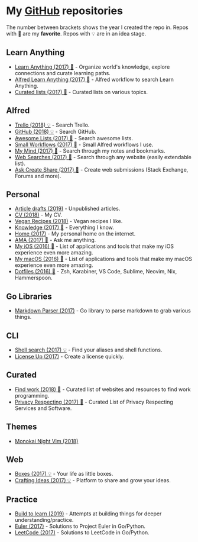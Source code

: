 # My [GitHub](https://github.com/nikitavoloboev) repositories

The number between brackets shows the year I created the repo in. Repos with 🌟 are my **favorite**. Repos with 💡 are in an idea stage.

## Learn Anything

- [Learn Anything (2017) 🌟](https://github.com/learn-anything/learn-anything#readme) - Organize world's knowledge, explore connections and curate learning paths.
- [Alfred Learn Anything (2017) 🌟](https://github.com/nikitavoloboev/alfred-learn-anything#readme) - Alfred workflow to search Learn Anything.
- [Curated lists (2017) 🌟](https://github.com/learn-anything/curated-lists#readme) - Curated lists on various topics.

## Alfred

- [Trello (2018) 💡](https://github.com/nikitavoloboev/alfred-trello#readme) - Search Trello.
- [GitHub (2018) 💡](https://github.com/nikitavoloboev/alfred-github-users#readme) - Search GitHub.
- [Awesome Lists (2017) 🌟](https://github.com/nikitavoloboev/alfred-awesome-lists#readme) - Search awesome lists.
- [Small Workflows (2017) 🌟](https://github.com/nikitavoloboev/small-workflows#readme) - Small Alfred workflows I use.
- [My Mind (2017) 🌟](https://github.com/nikitavoloboev/alfred-my-mind#readme) - Search through my notes and bookmarks.
- [Web Searches (2017) 🌟](https://github.com/nikitavoloboev/alfred-web-searches#readme) - Search through any website (easily extendable list).
- [Ask Create Share (2017) 🌟](https://github.com/nikitavoloboev/alfred-ask-create-share#readme) - Create web submissions (Stack Exchange, Forums and more).

## Personal

- [Article drafts (2019)](https://github.com/nikitavoloboev/article-drafts) - Unpublished articles.
- [CV (2018)](https://github.com/nikitavoloboev/cv#readme) - My CV.
- [Vegan Recipes (2018)](https://github.com/nikitavoloboev/vegan-recipes#readme) - Vegan recipes I like.
- [Knowledge (2017) 🌟](https://github.com/nikitavoloboev/knowledge#readme) - Everything I know.
- [Home (2017)](https://github.com/nikitavoloboev/nikitavoloboev.xyz#readme) - My personal home on the internet.
- [AMA (2017) 🌟](https://github.com/nikitavoloboev/ama#readme) - Ask me anything.
- [My iOS (2016) 🌟](https://github.com/nikitavoloboev/my-ios#readme) - List of applications and tools that make my iOS experience even more amazing.
- [My macOS (2016) 🌟](https://github.com/nikitavoloboev/my-mac-os#readme) - List of applications and tools that make my macOS experience even more amazing.
- [Dotfiles (2016) 🌟](https://github.com/nikitavoloboev/dotfiles#readme) - Zsh, Karabiner, VS Code, Sublime, Neovim, Nix, Hammerspoon.

## Go Libraries

- [Markdown Parser (2017)](https://github.com/nikitavoloboev/markdown-parser#readme) - Go library to parse markdown to grab various things.

## CLI

- [Shell search (2017) 💡](https://github.com/nikitavoloboev/shell-search#readme) - Find your aliases and shell functions.
- [License Up (2017)](https://github.com/nikitavoloboev/license-up#readme) - Create a license quickly.

## Curated

- [Find work (2018) 🌟](https://github.com/nikitavoloboev/find-work#readme) - Curated list of websites and resources to find work programming.
- [Privacy Respecting (2017) 🌟](https://github.com/nikitavoloboev/privacy-respecting#readme) - Curated List of Privacy Respecting Services and Software.

## Themes

- [Monokai Night Vim (2018)](https://github.com/nikitavoloboev/vim-monokai-night#readme)

## Web

- [Boxes (2017) 💡](https://github.com/nikitavoloboev/boxes#readme) - Your life as little boxes.
- [Crafting Ideas (2017) 💡](https://github.com/nikitavoloboev/crafting-ideas#readme) - Platform to share and grow your ideas.

## Practice

- [Build to learn (2019)](https://github.com/nikitavoloboev/build-to-learn) - Attempts at building things for deeper understanding/practice.
- [Euler (2017)](https://github.com/nikitavoloboev/euler#readme) - Solutions to Project Euler in Go/Python.
- [LeetCode (2017)](https://github.com/nikitavoloboev/leetcode#readme) - Solutions to LeetCode in Go/Python.
